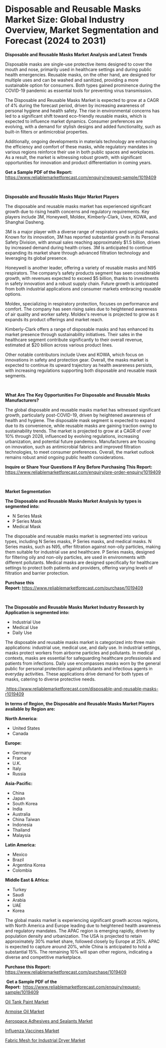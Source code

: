 <p><h1>Disposable and Reusable Masks Market Size: Global Industry Overview, Market Segmentation and Forecast (2024 to 2031)</h1></p><p><strong>Disposable and Reusable Masks Market Analysis and Latest Trends</strong></p>
<p><p>Disposable masks are single-use protective items designed to cover the mouth and nose, primarily used in healthcare settings and during public health emergencies. Reusable masks, on the other hand, are designed for multiple uses and can be washed and sanitized, providing a more sustainable option for consumers. Both types gained prominence during the COVID-19 pandemic as essential tools for preventing virus transmission.</p><p>The Disposable and Reusable Masks Market is expected to grow at a CAGR of 4% during the forecast period, driven by increasing awareness of personal hygiene and health safety. The rise in environmental concerns has led to a significant shift toward eco-friendly reusable masks, which is expected to influence market dynamics. Consumer preferences are evolving, with a demand for stylish designs and added functionality, such as built-in filters or antimicrobial properties.</p><p>Additionally, ongoing developments in materials technology are enhancing the efficiency and comfort of these masks, while regulatory mandates in various regions reinforce their use in both public spaces and workplaces. As a result, the market is witnessing robust growth, with significant opportunities for innovation and product differentiation in coming years.</p></p>
<p><strong>Get a Sample PDF of the Report:&nbsp;</strong> <a href="https://www.reliablemarketforecast.com/enquiry/request-sample/1019409">https://www.reliablemarketforecast.com/enquiry/request-sample/1019409</a></p>
<p>&nbsp;</p>
<p><strong>Disposable and Reusable Masks Major Market Players</strong></p>
<p><p>The disposable and reusable masks market has experienced significant growth due to rising health concerns and regulatory requirements. Key players include 3M, Honeywell, Moldex, Kimberly-Clark, Uvex, KOWA, and Shanghai Dasheng.</p><p>3M is a major player with a diverse range of respirators and surgical masks. Known for its innovation, 3M has reported substantial growth in its Personal Safety Division, with annual sales reaching approximately $1.5 billion, driven by increased demand during health crises. 3M is anticipated to continue expanding its market share through advanced filtration technology and leveraging its global presence.</p><p>Honeywell is another leader, offering a variety of reusable masks and N95 respirators. The company’s safety products segment has seen considerable growth, with revenues expected to exceed $5 billion, thanks to investments in safety innovation and a robust supply chain. Future growth is anticipated from both industrial applications and consumer markets embracing reusable options.</p><p>Moldex, specializing in respiratory protection, focuses on performance and comfort. The company has seen rising sales due to heightened awareness of air quality and worker safety. Moldex's revenue is projected to grow as it expands its product offerings and market reach.</p><p>Kimberly-Clark offers a range of disposable masks and has enhanced its market presence through sustainability initiatives. Their sales in the healthcare segment contribute significantly to their overall revenue, estimated at $20 billion across various product lines.</p><p>Other notable contributors include Uvex and KOWA, which focus on innovations in safety and protection gear. Overall, the masks market is expected to continue its upward trajectory as health awareness persists, with increasing regulations supporting both disposable and reusable mask segments.</p></p>
<p>&nbsp;</p>
<p><strong>What Are The Key Opportunities For Disposable and Reusable Masks Manufacturers?</strong></p>
<p><p>The global disposable and reusable masks market has witnessed significant growth, particularly post-COVID-19, driven by heightened awareness of health and hygiene. The disposable mask segment is expected to expand due to its convenience, while reusable masks are gaining traction owing to sustainability trends. The market is projected to grow at a CAGR of over 10% through 2028, influenced by evolving regulations, increasing urbanization, and potential future pandemics. Manufacturers are focusing on innovation, such as antimicrobial fabrics and improved filtration technologies, to meet consumer preferences. Overall, the market outlook remains robust amid ongoing public health considerations.</p></p>
<p><strong>Inquire or Share Your Questions If Any Before Purchasing This Report:</strong> <a href="https://www.reliablemarketforecast.com/enquiry/pre-order-enquiry/1019409">https://www.reliablemarketforecast.com/enquiry/pre-order-enquiry/1019409</a></p>
<p>&nbsp;</p>
<p><strong>Market Segmentation</strong></p>
<p><strong>The Disposable and Reusable Masks Market Analysis by types is segmented into:</strong></p>
<p><ul><li>N Series Mask</li><li>P Series Mask</li><li>Medical Mask</li></ul></p>
<p><p>The disposable and reusable masks market is segmented into various types, including N Series masks, P Series masks, and medical masks. N Series masks, such as N95, offer filtration against non-oily particles, making them suitable for industrial use and healthcare. P Series masks, designed for filtering oily and non-oily particles, are used in environments with different pollutants. Medical masks are designed specifically for healthcare settings to protect both patients and providers, offering varying levels of filtration and barrier protection.</p></p>
<p><strong>Purchase this Report:&nbsp;</strong><a href="https://www.reliablemarketforecast.com/purchase/1019409">https://www.reliablemarketforecast.com/purchase/1019409</a></p>
<p>&nbsp;</p>
<p><strong>The Disposable and Reusable Masks Market Industry Research by Application is segmented into:</strong></p>
<p><ul><li>Industrial Use</li><li>Medical Use</li><li>Daily Use</li></ul></p>
<p><p>The disposable and reusable masks market is categorized into three main applications: industrial use, medical use, and daily use. In industrial settings, masks protect workers from airborne particles and pollutants. In medical contexts, masks are essential for safeguarding healthcare professionals and patients from infections. Daily use encompasses masks worn by the general public for personal protection against pollutants and infectious agents in everyday activities. These applications drive demand for both types of masks, catering to diverse protective needs.</p></p>
<p><a href="https://www.reliablemarketforecast.com/disposable-and-reusable-masks-r1019409">&nbsp;https://www.reliablemarketforecast.com/disposable-and-reusable-masks-r1019409</a></p>
<p><strong>In terms of Region, the Disposable and Reusable Masks Market Players available by Region are:</strong></p>
<p>
    <p> <strong> North America: </strong>
        <ul>
            <li>United States</li>
            <li>Canada</li>
        </ul>
        </p> 
    <p> <strong> Europe: </strong>
        <ul>
            <li>Germany</li>
            <li>France</li>
            <li>U.K.</li>
            <li>Italy</li>
            <li>Russia</li>
        </ul>
        </p> 
    <p> <strong> Asia-Pacific: </strong>
        <ul>
            <li>China</li>
            <li>Japan</li>
            <li>South Korea</li>
            <li>India</li>
            <li>Australia</li>
            <li>China Taiwan</li>
            <li>Indonesia</li>
            <li>Thailand</li>
            <li>Malaysia</li>
        </ul>
        </p> 
    <p> <strong> Latin America: </strong>
        <ul>
            <li>Mexico</li>
            <li>Brazil</li>
            <li>Argentina Korea</li>
            <li>Colombia</li>
        </ul>
        </p> 
    <p> <strong> Middle East & Africa: </strong>
        <ul>
            <li>Turkey</li>
            <li>Saudi</li>
            <li>Arabia</li>
            <li>UAE</li>
            <li>Korea</li>
        </ul>
    </p>
    </p>
<p><p>The global masks market is experiencing significant growth across regions, with North America and Europe leading due to heightened health awareness and regulatory mandates. The APAC region is emerging rapidly, driven by population density and urbanization. The USA is projected to retain approximately 30% market share, followed closely by Europe at 25%. APAC is expected to capture around 20%, while China is anticipated to hold a substantial 15%. The remaining 10% will span other regions, indicating a diverse and competitive marketplace.</p></p>
<p><strong>Purchase this Report: </strong><a href="https://www.reliablemarketforecast.com/purchase/1019409">https://www.reliablemarketforecast.com/purchase/1019409</a></p>
<p>&nbsp;<strong>Get a Sample PDF of the Report:&nbsp;&nbsp;</strong><a href="https://www.reliablemarketforecast.com/enquiry/request-sample/1019409">https://www.reliablemarketforecast.com/enquiry/request-sample/1019409</a></p>
<p><strong></strong></p>
<p><p><a href="https://www.linkedin.com/pulse/global-oil-tank-paint-market-trends-analysis-future-growth-or6pf?trackingId=bXmxSH6%2BT%2FG9UBkbRxuPVg%3D%3D">Oil Tank Paint Market</a></p><p><a href="https://www.linkedin.com/pulse/armoise-oil-industry-sector-market-dynamics-future-scenarios-7vbhf?trackingId=YwaIePsyRh2spUEYfqHihQ%3D%3D">Armoise Oil Market</a></p><p><a href="https://issuu.com/reportprime-2/docs/aerospace-adhesives-and-sealants-ma_d8929c68580b54">Aerospace Adhesives and Sealants Market</a></p><p><a href="https://github.com/ChiragRP21/Market-Research-Report-List-6/blob/main/influenza-vaccines-market.md">Influenza Vaccines Market</a></p><p><a href="https://medium.com/@albertgrant6262/the-global-fabric-mesh-for-industrial-dryer-market-is-at-the-forefront-of-innovation-driving-9842806fc074">Fabric Mesh for Industrial Dryer Market</a></p></p>